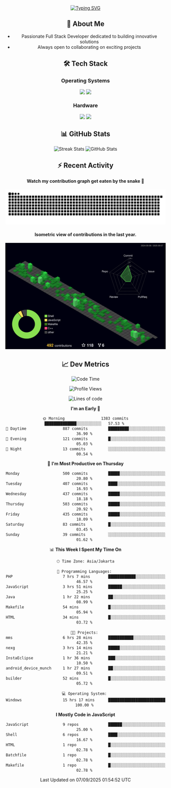 <div align="center" style="max-width: 900px; margin: auto;">
<a href="https://github.com/thunderkex">
  <img src="https://readme-typing-svg.herokuapp.com?font=Fira+Code&pause=1000&center=true&vCenter=true&width=435&lines=Ha+ha!+I+am+here!;Told+you+a+storm+was+coming!" alt="Typing SVG" />
</a>

## 👋 About Me
- Passionate Full Stack Developer dedicated to building innovative solutions
- Always open to collaborating on exciting projects

## 🛠️ Tech Stack
### Operating Systems
<a href="#"><img src="https://img.shields.io/badge/Linux-FCC624?style=flat&logo=linux&logoColor=black"></a>
<a href="#"><img src="https://img.shields.io/badge/Windows-0078D6?style=flat&logo=windows&logoColor=white"></a>

### Hardware
<a href="#"><img src="https://img.shields.io/badge/Raspberry%20Pi-C51A4A?style=flat&logo=raspberrypi&logoColor=white"></a>
<a href="#"><img src="https://img.shields.io/badge/Arduino-00979D?style=flat&logo=Arduino&logoColor=white"></a>

## 📊 GitHub Stats
<div align="center">
  <img src="https://streak-stats.demolab.com?user=thunderkex&theme=tokyonight-duo&border_radius=20" alt="Streak Stats" />
  <img src="https://github-readme-stats.vercel.app/api?username=thunderkex&show_icons=true&theme=tokyonight&border_radius=20" alt="GitHub Stats" />
</div>

## ⚡ Recent Activity
<h4>Watch my contribution graph get eaten by the snake 🐍</h4>
<img width="600em" alt="thunderkex's Github commit snake" src="https://raw.githubusercontent.com/thunderkex/thunderkex/output/grid-snake-ov.svg" />

<h4>Isometric view of contributions in the last year.</h4>
<a href="./profile-3d-contrib/profile-night-green.svg">
	<img width="600em" src="./profile-3d-contrib/profile-night-green.svg">
</a>

## 📈 Dev Metrics
<!--START_SECTION:waka-->
![Code Time](http://img.shields.io/badge/Code%20Time-1%2C542%20hrs%2015%20mins-blue)

![Profile Views](http://img.shields.io/badge/Profile%20Views-0-blue)

![Lines of code](https://img.shields.io/badge/From%20Hello%20World%20I%27ve%20Written-3.5%20million%20lines%20of%20code-blue)

**I'm an Early 🐤** 

```text
🌞 Morning                1383 commits        ██████████████░░░░░░░░░░░   57.53 % 
🌆 Daytime                887 commits         █████████░░░░░░░░░░░░░░░░   36.90 % 
🌃 Evening                121 commits         █░░░░░░░░░░░░░░░░░░░░░░░░   05.03 % 
🌙 Night                  13 commits          ░░░░░░░░░░░░░░░░░░░░░░░░░   00.54 % 
```
📅 **I'm Most Productive on Thursday** 

```text
Monday                   500 commits         █████░░░░░░░░░░░░░░░░░░░░   20.80 % 
Tuesday                  407 commits         ████░░░░░░░░░░░░░░░░░░░░░   16.93 % 
Wednesday                437 commits         █████░░░░░░░░░░░░░░░░░░░░   18.18 % 
Thursday                 503 commits         █████░░░░░░░░░░░░░░░░░░░░   20.92 % 
Friday                   435 commits         █████░░░░░░░░░░░░░░░░░░░░   18.09 % 
Saturday                 83 commits          █░░░░░░░░░░░░░░░░░░░░░░░░   03.45 % 
Sunday                   39 commits          ░░░░░░░░░░░░░░░░░░░░░░░░░   01.62 % 
```


📊 **This Week I Spent My Time On** 

```text
🕑︎ Time Zone: Asia/Jakarta

💬 Programming Languages: 
PHP                      7 hrs 7 mins        ████████████░░░░░░░░░░░░░   46.57 % 
JavaScript               3 hrs 51 mins       ██████░░░░░░░░░░░░░░░░░░░   25.25 % 
Java                     1 hr 22 mins        ██░░░░░░░░░░░░░░░░░░░░░░░   08.99 % 
Makefile                 54 mins             █░░░░░░░░░░░░░░░░░░░░░░░░   05.94 % 
HTML                     34 mins             █░░░░░░░░░░░░░░░░░░░░░░░░   03.72 % 

🐱‍💻 Projects: 
mms                      6 hrs 28 mins       ███████████░░░░░░░░░░░░░░   42.35 % 
nexg                     3 hrs 14 mins       █████░░░░░░░░░░░░░░░░░░░░   21.21 % 
InstaEclipse             1 hr 36 mins        ███░░░░░░░░░░░░░░░░░░░░░░   10.50 % 
android_device_munch     1 hr 27 mins        ██░░░░░░░░░░░░░░░░░░░░░░░   09.51 % 
builder                  52 mins             █░░░░░░░░░░░░░░░░░░░░░░░░   05.72 % 

💻 Operating System: 
Windows                  15 hrs 17 mins      █████████████████████████   100.00 % 
```

**I Mostly Code in JavaScript** 

```text
JavaScript               9 repos             ██████░░░░░░░░░░░░░░░░░░░   25.00 % 
Shell                    6 repos             ████░░░░░░░░░░░░░░░░░░░░░   16.67 % 
HTML                     1 repo              █░░░░░░░░░░░░░░░░░░░░░░░░   02.78 % 
Batchfile                1 repo              █░░░░░░░░░░░░░░░░░░░░░░░░   02.78 % 
Makefile                 1 repo              █░░░░░░░░░░░░░░░░░░░░░░░░   02.78 % 
```




 Last Updated on 07/09/2025 01:54:52 UTC
<!--END_SECTION:waka-->
</div>

